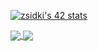 [![zsidki's 42 stats](https://badge42.vercel.app/api/v2/cl1mrrdv6003509le1oe3ffd8/stats?cursusId=21&coalitionId=78)](https://github.com/JaeSeoKim/badge42)


<a href="https://github.com/zsidki?tab=repositories">
  <img align="center" src="https://github-readme-stats.vercel.app/api/top-langs/?username=zsidki&theme=dark"/>
</a>
<a href="https://github.com/zsidki?tab=repositories">
 <img align="center" src="https://github-readme-stats.vercel.app/api?username=zsidki&line_height=40&show_icons=true&theme=dark">
</a>

